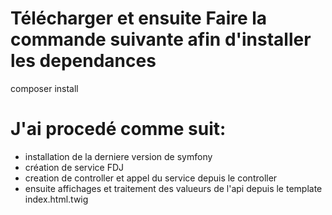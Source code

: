 # Télécharger et ensuite Faire la commande suivante afin d'installer les dependances
composer install 
# J'ai procedé comme suit: 
- installation de la derniere version de symfony
- création de service FDJ 
- creation de controller et appel du service depuis le controller
- ensuite affichages et traitement des valueurs de l'api depuis le template index.html.twig